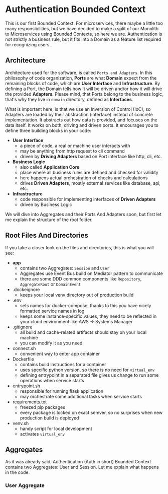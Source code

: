 # Authentication Bounded Context
This is our first Bounded Context. For microservices, there maybe a little too many responsibilities, but we have 
decided to make a split of our Monolith to Microservices using Bounded Contexts, so here we are. Authentication is not
strictly a business rule, but it fits into a Domain as a feature list required for recognizing users.

## Architecture
Architecture used for the software, is called `Ports and Adapters`. In this philosophy of code organization, **Ports** 
are what **Domain** expect from the remaining blocks of code, which are **User Interface** and **Infrastructure**. By 
defining a Port, the Domain tells how it will be driven and/or how it will drive the provided **Adapters**. Please mind,
that Ports belong to the business logic, that's why they live in `domain` directory, defined as **Interfaces**.

What is important here, is that we use an Inversion of Control (IoC), so Adapters are loaded by their abstraction 
(interface) instead of concrete implementation. It abstracts out how data is provided, and focuses on the data itself.
It works on both, driving and driven ports. It encourages you to define three building blocks in your code:

* **User Interface**
  * a piece of code, a real or machine user interacts with
  * may be anything from http request to cli command
  * driven by **Driving Adapters** based on Port interface like http, cli, etc.
* **Business Logic**
  * also called **Application Core**
  * place where all business rules are defined and checked for validity
  * here happens actual orchestration of checks and calculations
  * drives **Driven Adapters**, mostly external services like database, api, etc.
* **Infrastructure**
  * code responsible for implementing interfaces of **Driven Adapters**
  * driven by Business Logic

We will dive into Aggregates and their Ports And Adapters soon, but first let me explain the structure of the root 
folder.

## Root Files And Directories
If you take a closer look on the files and directories, this is what you will see:
* **app**
  * contains two Aggregates: `Session` and `User`
  * Aggregates use Event Bus build on Mediator pattern to communicate
  * there are some DDD common components like `Repository`, `AggregateRoot` or `DomainEvent`
* .dockeignore
  * keeps your local venv directory out of production build
* .env
  * sets names for docker-compose, thanks to this you have nicely formatted service names in log
  * keeps some instance-specific values, they need to be reflected in your cloud environment like AWS -> Systems Manager
* .gitignore
  * all build and cache-related artifacts should stay on your local machine
  * you can modify it as you need
* connect.sh
  * convenient way to enter app container
* Dockerfile
  * contains build instructions for a container
  * uses specific python version, so there is no need for `virtual_env`
  * defining entrypoint in a separated file gives us change to run some operations when service starts
* entrypoint.sh
  * responsible for running flask application
  * may orchestrate some additional tasks when service starts
* requirements.txt
  * freezed pip packages
  * every package is locked on exact semver, so no surprises when new production build is deployed
* venv.sh
  * handy script for local development
  * activates `virtual_env`

## Aggregates
As it was already said, Authentication (Auth in short) Bounded Context contains two Aggregates: User and Session.
Let me explain what happens in the code.

### User Aggregate
